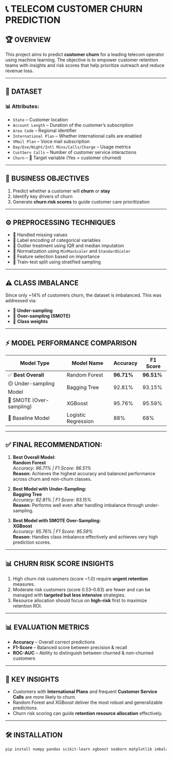 # 📞 TELECOM CUSTOMER CHURN PREDICTION

## 🏆 OVERVIEW

This project aims to predict **customer churn** for a leading telecom operator using machine learning. The objective is to empower customer retention teams with insights and risk scores that help prioritize outreach and reduce revenue loss.

---

## 📂 DATASET

### 📊 Attributes:
- `State` – Customer location
- `Account Length` – Duration of the customer’s subscription
- `Area Code` – Regional identifier
- `International Plan` – Whether international calls are enabled
- `VMail Plan` – Voice mail subscription
- `Day/Eve/Night/Intl Mins/Calls/Charge` – Usage metrics
- `CustServ Calls` – Number of customer service interactions
- `Churn` – 🔺 Target variable (Yes = customer churned)

---

## 📌 BUSINESS OBJECTIVES

1. Predict whether a customer will **churn** or **stay**
2. Identify key drivers of churn
3. Generate **churn risk scores** to guide customer care prioritization

---

## ⚙️ PREPROCESSING TECHNIQUES

- 🔹 Handled missing values
- 🔹 Label encoding of categorical variables
- 🔹 Outlier treatment using IQR and median imputation
- 🔹 Normalization using `MinMaxScaler` and `StandardScaler`
- 🔹 Feature selection based on importance
- 🔹 Train-test split using stratified sampling

---

## ⚠️ CLASS IMBALANCE

Since only ~14% of customers churn, the dataset is imbalanced. This was addressed via:

- 🔸 **Under-sampling**
- 🔸 **Over-sampling (SMOTE)**
- 🔸 **Class weights**

---

## ⚡ MODEL PERFORMANCE COMPARISON

| Model Type                 | Model Name       | Accuracy | F1 Score |
|---------------------------|------------------|----------|----------|
| ✅ **Best Overall**        | Random Forest     | **96.71%** | **96.51%** |
| 🟡 Under-sampling Model    | Bagging Tree      | 92.81%   | 93.15%   |
| 🔵 SMOTE (Over-sampling)   | XGBoost           | 95.76%   | 95.59%   |
| 🔹 Baseline Model          | Logistic Regression | 88%    | 68%      |

---

## ✅ FINAL RECOMMENDATION:

1. **Best Overall Model:**  
   **Random Forest**  
   *Accuracy: 96.71% | F1 Score: 96.51%*  
   **Reason:** Achieves the highest accuracy and balanced performance across churn and non-churn classes.

2. **Best Model with Under-Sampling:**  
   **Bagging Tree**  
   *Accuracy: 92.81% | F1 Score: 93.15%*  
   **Reason:** Performs well even after handling imbalance through under-sampling.

3. **Best Model with SMOTE Over-Sampling:**  
   **XGBoost**  
   *Accuracy: 95.76% | F1 Score: 95.59%*  
   **Reason:** Handles class imbalance effectively and achieves very high prediction scores.

---

## 📊 CHURN RISK SCORE INSIGHTS

1. High churn risk customers (score ~1.0) require **urgent retention** measures.
2. Moderate risk customers (score 0.53–0.63) are fewer and can be managed with **targeted but less intensive** strategies.
3. Resource allocation should focus on **high-risk** first to maximize retention ROI.

---

## 📊 EVALUATION METRICS

- **Accuracy** – Overall correct predictions
- **F1-Score** – Balanced score between precision & recall
- **ROC-AUC** – Ability to distinguish between churned & non-churned customers

---

## 📌 KEY INSIGHTS

- Customers with **International Plans** and frequent **Customer Service Calls** are more likely to churn.
- Random Forest and XGBoost deliver the most robust and generalizable predictions.
- Churn risk scoring can guide **retention resource allocation** effectively.

---

## 🛠 INSTALLATION

```bash
pip install numpy pandas scikit-learn xgboost seaborn matplotlib imbalanced-learn
